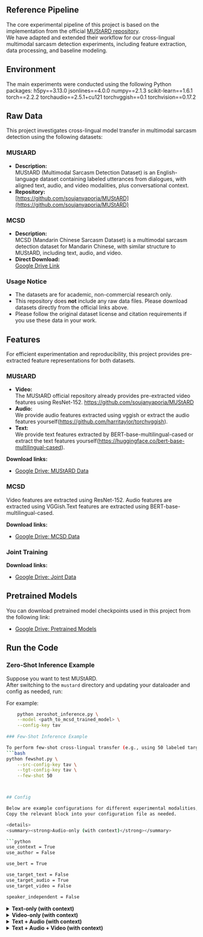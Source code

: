 ## Reference Pipeline

The core experimental pipeline of this project is based on the implementation from the official [MUStARD repository](https://github.com/soujanyaporia/MUStARD).  
We have adapted and extended their workflow for our cross-lingual multimodal sarcasm detection experiments, including feature extraction, data processing, and baseline modeling.

## Environment
The main experiments were conducted using the following Python packages:
h5py==3.13.0
jsonlines==4.0.0
numpy==2.1.3
scikit-learn==1.6.1
torch==2.2.2
torchaudio==2.5.1+cu121
torchvggish==0.1
torchvision==0.17.2

## Raw Data

This project investigates cross-lingual model transfer in multimodal sarcasm detection using the following datasets:

### MUStARD

- **Description:**  
  MUStARD (Multimodal Sarcasm Detection Dataset) is an English-language dataset containing labeled utterances from dialogues, with aligned text, audio, and video modalities, plus conversational context.
- **Repository:**  
  [https://github.com/soujanyaporia/MUStARD](https://github.com/soujanyaporia/MUStARD)

### MCSD

- **Description:**  
  MCSD (Mandarin Chinese Sarcasm Dataset) is a multimodal sarcasm detection dataset for Mandarin Chinese, with similar structure to MUStARD, including text, audio, and video.
- **Direct Download:**  
  [Google Drive Link](https://drive.google.com/drive/folders/1uQrdBMxYhA4nOEAn_AtZgfCBjzi73G7R?usp=drive_link)

### Usage Notice

- The datasets are for academic, non-commercial research only.
- This repository does **not** include any raw data files. Please download datasets directly from the official links above.
- Please follow the original dataset license and citation requirements if you use these data in your work.

## Features

For efficient experimentation and reproducibility, this project provides pre-extracted feature representations for both datasets.

### MUStARD

- **Video:**  
  The MUStARD official repository already provides pre-extracted video features using ResNet-152. https://github.com/soujanyaporia/MUStARD
- **Audio:**  
  We provide audio features extracted using vggish or extract the audio features yourself(https://github.com/harritaylor/torchvggish).
- **Text:**  
  We provide text features extracted by BERT-base-multilingual-cased or extract the text features yourself(https://huggingface.co/bert-base-multilingual-cased).    

**Download links:**  
- [Google Drive: MUStARD Data](https://drive.google.com/drive/folders/16W0FcQTtyF6nR0m9LPWzgWr8bCH3koRt?usp=drive_link)

### MCSD

  Video features are extracted using ResNet-152. Audio features are extracted using VGGish.Text features are extracted using BERT-base-multilingual-cased.

**Download links:**   
- [Google Drive: MCSD Data](https://drive.google.com/drive/folders/1wCZ-SgmzzClbDvyKXI6VdC6CEz5dOf6Y?usp=drive_link)

### Joint Training
**Download links:**   
- [Google Drive: Joint Data](https://drive.google.com/drive/folders/1fO4L3QfqXRjVq3WQ9n_m--SiQmSyhG8B?usp=drive_link)

## Pretrained Models

You can download pretrained model checkpoints used in this project from the following link:

- [Google Drive: Pretrained Models](https://drive.google.com/drive/folders/14DASVEo7lSodRQlBqzSURSDpAlzoHPvg?usp=drive_link)


## Run the Code

### Zero-Shot Inference Example

Suppose you want to test MUStARD.   
After switching to the `mustard` directory and updating your dataloader and config as needed, run:

For example:
```bash
    python zeroshot_inference.py \
    --model <path_to_mcsd_trained_model> \
    --config-key tav
    
### Few-Shot Inference Example

To perform few-shot cross-lingual transfer (e.g., using 50 labeled target samples), run:
```bash
python fewshot.py \
    --src-config-key tav \
    --tgt-config-key tav \
    --few-shot 50



## Config

Below are example configurations for different experimental modalities, all with context enabled.
Copy the relevant block into your configuration file as needed.

<details>
<summary><strong>Audio-only (with context)</strong></summary>

```python
use_context = True
use_author = False

use_bert = True

use_target_text = False
use_target_audio = True
use_target_video = False

speaker_independent = False
```

</details>

<details>
<summary><strong>Text-only (with context)</strong></summary>

```python
use_context = True
use_author = False

use_bert = True

use_target_text = True
use_target_audio = False
use_target_video = False

speaker_independent = False
```

</details>

<details>
<summary><strong>Video-only (with context)</strong></summary>

```python
use_context = True
use_author = False

use_bert = True

use_target_text = False
use_target_audio = False
use_target_video = True

speaker_independent = False
```

</details>

<details>
<summary><strong>Text + Audio (with context)</strong></summary>

```python
use_context = True
use_author = False

use_bert = True

use_target_text = True
use_target_audio = True
use_target_video = False

speaker_independent = False
```

</details>

<details>
<summary><strong>Text + Audio + Video (with context)</strong></summary>

```python
use_context = True
use_author = False

use_bert = True

use_target_text = True
use_target_audio = True
use_target_video = True

speaker_independent = False
```

</details>





